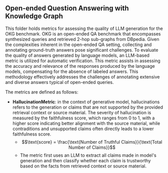 ## Open-ended Question Answering with Knowledge Graph

This folder holds metrics for assessing the quality of LLM generation for the OKG benchmark. OKG is an open-ended QA benchmark that encompasses synthesized queries and retrieved 2-hop sub-graphs from DBpedia. Given the complexities inherent in the open-ended QA setting, collecting and annotating ground-truth answers pose significant challenges. To evaluate the quality of answers generated by language models, an LLM-based metric is utilized for automatic verification. This metric assists in assessing the accuracy and relevance of the responses produced by the language models, compensating for the absence of labeled answers. This methodology effectively addresses the challenges of annotating extensive and diverse answers typical of open-ended queries.

The metrics are defined as follows:

- **HallucinationMetric**: in the context of generative model, hallucinations refers to the generation or claims that are not supported by the provided retrieval context or source material. The severity of hallucination is measured by the faithfulness score, which ranges from 0 to 1, with a higher score indicating better alignment with the source material, while contraditions and unsupported claims often directly leads to a lower faithfulness score.
   - $$\text{score} = \frac{\text{Number of Truthful Claims}}{\text{Total Number of Claims}}$$
   - The metric first uses an LLM to extract all claims made in model's generation and then classify whether each claim is trustworthy based on the facts from retrieved context or source material.
